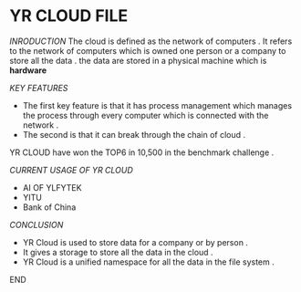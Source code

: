 ﻿# YR CLOUD FILE
*INRODUCTION*
The cloud is defined as the network of computers . It refers to the network of computers which is owned one person or a company to store all the data . the data are stored in a physical machine which is **hardware**

*KEY FEATURES*

 - The first key feature is that it has process management which manages the process through every computer which is connected with the network .
 - The second is that it can break through the chain of cloud .

YR CLOUD have won the TOP6 in 10,500 in the benchmark challenge .

*CURRENT USAGE OF YR CLOUD* 

 - AI OF YLFYTEK
 - YITU
 - Bank of China

 
*CONCLUSION*

 - YR Cloud is used to store data for a company or by person .
 - It gives a storage to store all the data in the cloud .
 - YR Cloud is a unified namespace for all the data in the file system .

END

 
 


